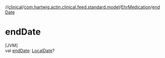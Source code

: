 //[clinical](../../../index.md)/[com.hartwig.actin.clinical.feed.standard.model](../index.md)/[EhrMedication](index.md)/[endDate](end-date.md)

# endDate

[JVM]\
val [endDate](end-date.md): [LocalDate](https://docs.oracle.com/javase/8/docs/api/java/time/LocalDate.html)?
